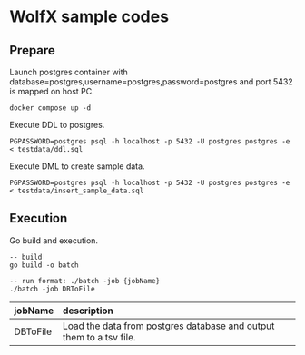 # WolfX sample codes

## Prepare
Launch postgres container with database=postgres,username=postgres,password=postgres and port 5432 is mapped on host PC.
```
docker compose up -d
```
Execute DDL to postgres.
```
PGPASSWORD=postgres psql -h localhost -p 5432 -U postgres postgres -e < testdata/ddl.sql
```
Execute DML to create sample data.
```
PGPASSWORD=postgres psql -h localhost -p 5432 -U postgres postgres -e < testdata/insert_sample_data.sql
```

## Execution
Go build and execution.
```
-- build
go build -o batch

-- run format: ./batch -job {jobName}
./batch -job DBToFile
```

| jobName  | description                                                         |
|:---------|:--------------------------------------------------------------------|
| DBToFile | Load the data from postgres database and output them to a tsv file. |
